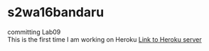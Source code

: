 # s2wa16bandaru
committing Lab09 <br>
This is the first time I am working on Heroku
 <a href="https://git.heroku.com/s2wa16bandaru.git">Link to Heroku server</a>